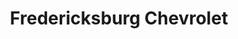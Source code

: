---
title: "Fredericksburg Chevrolet"
url: /fredericksburg/fredericksburg-chevrolet/
shop: Autohaus
---